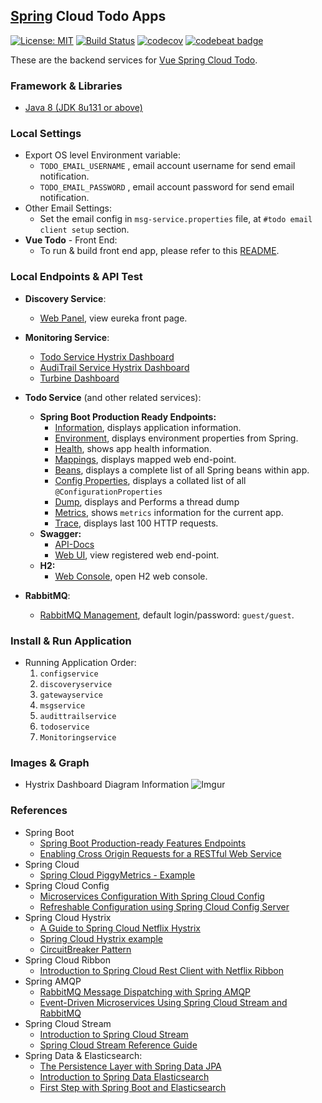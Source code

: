 ## [Spring](https://spring.io/) Cloud Todo Apps
[![License: MIT](https://img.shields.io/badge/License-MIT-blue.svg)](/LICENSE)
[![Build Status](https://travis-ci.org/KongkowITMedan/spring-cloud-todo.svg?branch=master)](https://travis-ci.org/KongkowITMedan/spring-cloud-todo)
[![codecov](https://codecov.io/gh/KongkowITMedan/spring-cloud-todo/branch/master/graph/badge.svg)](https://codecov.io/gh/KongkowITMedan/spring-cloud-todo)
[![codebeat badge](https://codebeat.co/badges/74889632-eba3-41bc-9c6f-9d68db38c2a1)](https://codebeat.co/projects/github-com-kongkowitmedan-spring-cloud-todo-master)


These are the backend services for [Vue Spring Cloud Todo](https://github.com/mkdika/vue-todo).

### Framework & Libraries
- [Java 8 (JDK 8u131 or above)](http://www.oracle.com/technetwork/java/javase/downloads/jdk8-downloads-2133151.html)


### Local Settings
- Export OS level Environment variable:
	- `TODO_EMAIL_USERNAME` , email account username for send email notification.
	- `TODO_EMAIL_PASSWORD` , email account password for send email notification.
- Other Email Settings:
	- Set the email config in `msg-service.properties` file, at `#todo email client setup` section.
- __Vue Todo__ - Front End:
	- To run & build front end app, please refer to this [README](vue-todo/README.md).

### Local Endpoints & API Test
- __Discovery Service__:
	- [Web Panel](http://localhost:8761/), view eureka front page.
	
- __Monitoring Service__:
	- [Todo Service Hystrix Dashboard](http://localhost:8100/hystrix/monitor?stream=http%3A%2F%2Flocalhost%3A8121%2Fhystrix.stream&delay=1000&title=TodoService)
	- [AudiTrail Service Hystrix Dashboard](http://localhost:8100/hystrix/monitor?stream=http%3A%2F%2Flocalhost%3A8122%2Fhystrix.stream&delay=1000&title=AudiTrailService)
	- [Turbine Dashboard](http://localhost:8100/hystrix/monitor?stream=http%3A%2F%2Flocalhost%3A8100%2Fturbine.stream&delay=100&title=TurbineMonitor)
	
- __Todo Service__ (and other related services):	
	- __Spring Boot Production Ready Endpoints:__
		- [Information](http://localhost:8121/info), displays application information.
		- [Environment](http://localhost:8121/env), displays environment properties from Spring.
		- [Health](http://localhost:8121/health), shows app health information.
		- [Mappings](http://localhost:8121/mappings), displays mapped web end-point.
		- [Beans](http://localhost:8121/beans), displays a complete list of all Spring beans within app.
		- [Config Properties](http://localhost:8121/configprops), displays a collated list of all `@ConfigurationProperties`
		- [Dump](http://localhost:8121/dump), displays and Performs a thread dump
		- [Metrics](http://localhost:8121/metrics), shows `metrics` information for the current app.
		- [Trace](http://localhost:8121/trace), displays last 100 HTTP requests.
	- __Swagger:__
    	- [API-Docs](http://localhost:8121/v2/api-docs)
    	- [Web UI](http://localhost:8121/swagger-ui.html), view registered web end-point.
	- __H2:__
    	- [Web Console](http://localhost:8121/h2-console/), open H2 web console.
    	
- __RabbitMQ__:
	- [RabbitMQ Management](http://localhost:15672), default login/password: `guest/guest`.

### Install & Run Application
- Running Application Order:
	1. `configservice`
	2. `discoveryservice`
	3. `gatewayservice`
	4. `msgservice`
	5. `audittrailservice`	
	6. `todoservice`
	7. `Monitoringservice`
	
### Images & Graph
- Hystrix Dashboard Diagram Information
![Imgur](https://i.imgur.com/NESKMta.png)	

### References
- Spring Boot
	- [Spring Boot Production-ready Features Endpoints](https://docs.spring.io/spring-boot/docs/current/reference/html/production-ready-endpoints.html)
	- [Enabling Cross Origin Requests for a RESTful Web Service](https://spring.io/guides/gs/rest-service-cors/)	
- Spring Cloud
	- [Spring Cloud PiggyMetrics - Example](https://github.com/sqshq/PiggyMetrics)
- Spring Cloud Config
	- [Microservices Configuration With Spring Cloud Config](https://piotrminkowski.wordpress.com/2017/07/17/microservices-configuration-with-spring-cloud-config/)
	- [Refreshable Configuration using Spring Cloud Config Server](http://tech.asimio.net/2017/02/02/Refreshable-Configuration-using-Spring-Cloud-Config-Server-Spring-Cloud-Bus-RabbitMQ-and-Git.html)
- Spring Cloud Hystrix
	- [A Guide to Spring Cloud Netflix Hystrix](http://www.baeldung.com/spring-cloud-netflix-hystrix)
	- [Spring Cloud Hystrix example](https://exampledriven.wordpress.com/2016/07/05/spring-cloud-hystrix-example/)
	- [CircuitBreaker Pattern](https://martinfowler.com/bliki/CircuitBreaker.html)
- Spring Cloud Ribbon
	- [Introduction to Spring Cloud Rest Client with Netflix Ribbon](http://www.baeldung.com/spring-cloud-rest-client-with-netflix-ribbon)
- Spring AMQP
	- [RabbitMQ Message Dispatching with Spring AMQP](http://www.baeldung.com/rabbitmq-spring-amqp)	
	- [Event-Driven Microservices Using Spring Cloud Stream and RabbitMQ](https://dzone.com/articles/event-driven-microservices-using-spring-cloud-stre)
- Spring Cloud Stream	
	- [Introduction to Spring Cloud Stream](http://www.baeldung.com/spring-cloud-stream)
	- [Spring Cloud Stream Reference Guide](https://docs.spring.io/spring-cloud-stream/docs/current/reference/htmlsingle/)
- Spring Data & Elasticsearch:
	- [The Persistence Layer with Spring Data JPA](http://www.baeldung.com/the-persistence-layer-with-spring-data-jpa)
	- [Introduction to Spring Data Elasticsearch](http://www.baeldung.com/spring-data-elasticsearch-tutorial)
	- [First Step with Spring Boot and Elasticsearch](https://dzone.com/articles/first-step-spring-boot-and)
